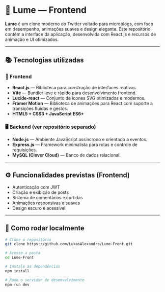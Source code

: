 # 🔷 Lume — Frontend

**Lume** é um clone moderno do Twitter voltado para microblogs, com foco em desempenho, animações suaves e design elegante. Este repositório contém a interface da aplicação, desenvolvida com React.js e recursos de animação e UI otimizados.

---

## 📚 Tecnologias utilizadas

### 🧠 Frontend
- **React.js** — Biblioteca para construção de interfaces reativas.
- **Vite** — Bundler leve e rápido para desenvolvimento frontend.
- **Lucide-react** — Conjunto de ícones SVG otimizados e modernos.
- **Framer Motion** — Biblioteca de animações para React com suporte a transições fluidas e gestos.
- **HTML5 + CSS3 + JavaScript ES6+**

### 🖥 Backend (ver repositório separado)
- **Node.js** — Ambiente JavaScript assíncrono e orientado a eventos.
- **Express.js** — Framework minimalista para rotas e controle de requisições.
- **MySQL (Clever Cloud)** — Banco de dados relacional.

---

## ⚙️ Funcionalidades previstas (Frontend)
- Autenticação com JWT
- Criação e exibição de posts
- Sistema de comentários e curtidas
- Animações responsivas e suaves
- Design escuro e acessível

---

## 🚀 Como rodar localmente

```bash
# Clone o repositório
git clone https://github.com/LukasAlexandre/Lume-Front.git

# Acesse a pasta
cd Lume-Front

# Instale as dependências
npm install

# Rode o servidor de desenvolvimento
npm run dev
